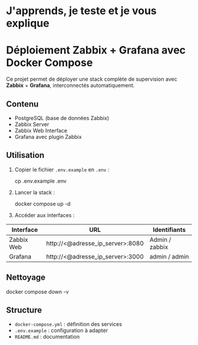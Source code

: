 # J'apprends, je teste et je vous explique

# Déploiement Zabbix + Grafana avec Docker Compose

Ce projet permet de déployer une stack complète de supervision avec **Zabbix** + **Grafana**, interconnectés automatiquement.

## Contenu

- PostgreSQL (base de données Zabbix)
- Zabbix Server
- Zabbix Web Interface
- Grafana avec plugin Zabbix

## Utilisation

1. Copier le fichier `.env.example` en `.env` :

   cp .env.example .env

2. Lancer la stack :

   docker compose up -d

3. Accéder aux interfaces :

| Interface  | URL                              | Identifiants   |
| ---------- | -------------------------------- | -------------- |
| Zabbix Web | http://<@adresse_ip_server>:8080 | Admin / zabbix |
| Grafana    | http://<@adresse_ip_server>:3000 | admin / admin  |

## Nettoyage

docker compose down -v

## Structure

- `docker-compose.yml` : définition des services
- `.env.example` : configuration à adapter
- `README.md` : documentation
